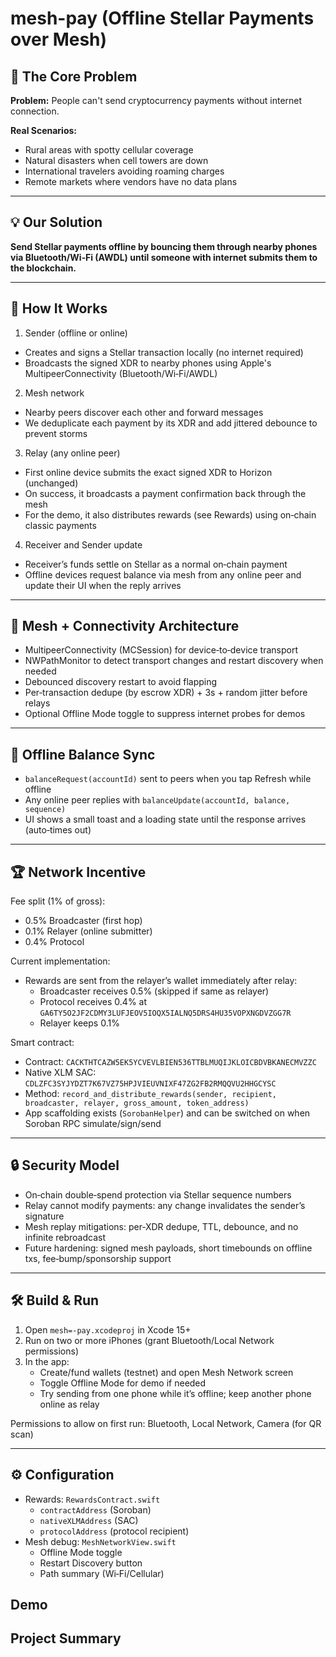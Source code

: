 # mesh-pay (Offline Stellar Payments over Mesh)

## 🎯 The Core Problem

**Problem:** People can't send cryptocurrency payments without internet connection.

**Real Scenarios:**
- Rural areas with spotty cellular coverage
- Natural disasters when cell towers are down
- International travelers avoiding roaming charges
- Remote markets where vendors have no data plans

---

## 💡 Our Solution

**Send Stellar payments offline by bouncing them through nearby phones via Bluetooth/Wi‑Fi (AWDL) until someone with internet submits them to the blockchain.**

---

## 🚀 How It Works

1) Sender (offline or online)
- Creates and signs a Stellar transaction locally (no internet required)
- Broadcasts the signed XDR to nearby phones using Apple's MultipeerConnectivity (Bluetooth/Wi‑Fi/AWDL)

2) Mesh network
- Nearby peers discover each other and forward messages
- We deduplicate each payment by its XDR and add jittered debounce to prevent storms

3) Relay (any online peer)
- First online device submits the exact signed XDR to Horizon (unchanged)
- On success, it broadcasts a payment confirmation back through the mesh
- For the demo, it also distributes rewards (see Rewards) using on‑chain classic payments

4) Receiver and Sender update
- Receiver’s funds settle on Stellar as a normal on‑chain payment
- Offline devices request balance via mesh from any online peer and update their UI when the reply arrives

---

## 📡 Mesh + Connectivity Architecture

- MultipeerConnectivity (MCSession) for device‑to‑device transport
- NWPathMonitor to detect transport changes and restart discovery when needed
- Debounced discovery restart to avoid flapping
- Per‑transaction dedupe (by escrow XDR) + 3s + random jitter before relays
- Optional Offline Mode toggle to suppress internet probes for demos

---

## 🔁 Offline Balance Sync

- `balanceRequest(accountId)` sent to peers when you tap Refresh while offline
- Any online peer replies with `balanceUpdate(accountId, balance, sequence)`
- UI shows a small toast and a loading state until the response arrives (auto‑times out)

---

## 🏆 Network Incentive

Fee split (1% of gross):
- 0.5% Broadcaster (first hop)
- 0.1% Relayer (online submitter)
- 0.4% Protocol

Current implementation:
- Rewards are sent from the relayer’s wallet immediately after relay:
  - Broadcaster receives 0.5% (skipped if same as relayer)
  - Protocol receives 0.4% at `GA6TY5O2JF2CDMY3LUFJEOV5IOQX5IALNQ5DRS4HU35VOPXNGDVZGG7R`
  - Relayer keeps 0.1%

Smart contract:
- Contract: `CACKTHTCAZW5EK5YCVEVLBIEN536TTBLMUQIJKLOICBDVBKANECMVZZC`
- Native XLM SAC: `CDLZFC3SYJYDZT7K67VZ75HPJVIEUVNIXF47ZG2FB2RMQQVU2HHGCYSC`
- Method: `record_and_distribute_rewards(sender, recipient, broadcaster, relayer, gross_amount, token_address)`
- App scaffolding exists (`SorobanHelper`) and can be switched on when Soroban RPC simulate/sign/send 

---

## 🔒 Security Model

- On‑chain double‑spend protection via Stellar sequence numbers
- Relay cannot modify payments: any change invalidates the sender’s signature
- Mesh replay mitigations: per‑XDR dedupe, TTL, debounce, and no infinite rebroadcast
- Future hardening: signed mesh payloads, short timebounds on offline txs, fee‑bump/sponsorship support

---

## 🛠️ Build & Run

1) Open `mesh=-pay.xcodeproj` in Xcode 15+
2) Run on two or more iPhones (grant Bluetooth/Local Network permissions)
3) In the app:
   - Create/fund wallets (testnet) and open Mesh Network screen
   - Toggle Offline Mode for demo if needed
   - Try sending from one phone while it’s offline; keep another phone online as relay

Permissions to allow on first run: Bluetooth, Local Network, Camera (for QR scan)

---

## ⚙️ Configuration

- Rewards: `RewardsContract.swift`
  - `contractAddress` (Soroban)
  - `nativeXLMAddress` (SAC)
  - `protocolAddress` (protocol recipient)
- Mesh debug: `MeshNetworkView.swift`
  - Offline Mode toggle
  - Restart Discovery button
  - Path summary (Wi‑Fi/Cellular)
 
## Demo


## Project Summary

